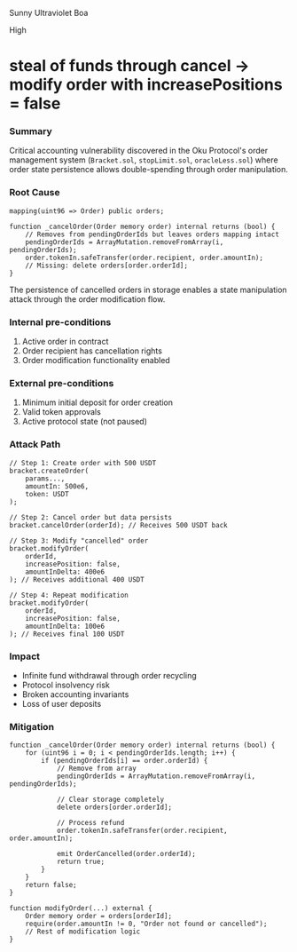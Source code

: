 Sunny Ultraviolet Boa

High

# steal of funds through cancel -> modify order with increasePositions = false

### Summary

Critical accounting vulnerability discovered in the Oku Protocol's order management system (`Bracket.sol`, `stopLimit.sol`, `oracleLess.sol`) where order state persistence allows double-spending through order manipulation.

### Root Cause

```solidity
mapping(uint96 => Order) public orders;

function _cancelOrder(Order memory order) internal returns (bool) {
    // Removes from pendingOrderIds but leaves orders mapping intact
    pendingOrderIds = ArrayMutation.removeFromArray(i, pendingOrderIds);
    order.tokenIn.safeTransfer(order.recipient, order.amountIn);
    // Missing: delete orders[order.orderId];
}
```


The persistence of cancelled orders in storage enables a state manipulation attack through the order modification flow.

### Internal pre-conditions

1. Active order in contract
2. Order recipient has cancellation rights
3. Order modification functionality enabled

### External pre-conditions

1. Minimum initial deposit for order creation
2. Valid token approvals
3. Active protocol state (not paused)

### Attack Path

```solidity
// Step 1: Create order with 500 USDT
bracket.createOrder(
    params...,
    amountIn: 500e6,
    token: USDT
);

// Step 2: Cancel order but data persists
bracket.cancelOrder(orderId); // Receives 500 USDT back

// Step 3: Modify "cancelled" order
bracket.modifyOrder(
    orderId,
    increasePosition: false,
    amountInDelta: 400e6
); // Receives additional 400 USDT

// Step 4: Repeat modification
bracket.modifyOrder(
    orderId,
    increasePosition: false,
    amountInDelta: 100e6
); // Receives final 100 USDT
```

### Impact

- Infinite fund withdrawal through order recycling
- Protocol insolvency risk
- Broken accounting invariants
- Loss of user deposits

### Mitigation

```solidity
function _cancelOrder(Order memory order) internal returns (bool) {
    for (uint96 i = 0; i < pendingOrderIds.length; i++) {
        if (pendingOrderIds[i] == order.orderId) {
            // Remove from array
            pendingOrderIds = ArrayMutation.removeFromArray(i, pendingOrderIds);
            
            // Clear storage completely
            delete orders[order.orderId];
            
            // Process refund
            order.tokenIn.safeTransfer(order.recipient, order.amountIn);
            
            emit OrderCancelled(order.orderId);
            return true;
        }
    }
    return false;
}

function modifyOrder(...) external {
    Order memory order = orders[orderId];
    require(order.amountIn != 0, "Order not found or cancelled");
    // Rest of modification logic
}
```